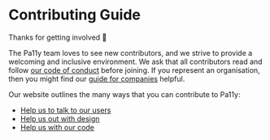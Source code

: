 # Contributing Guide

Thanks for getting involved :tada:

The Pa11y team loves to see new contributors, and we strive to provide a welcoming and inclusive environment. We ask that all contributors read and follow [our code of conduct][code-of-conduct] before joining. If you represent an organisation, then you might find our [guide for companies][companies] helpful.

Our website outlines the many ways that you can contribute to Pa11y:

- [Help us to talk to our users][communications]
- [Help us out with design][designers]
- [Help us with our code][developers]

[code-of-conduct]: https://pa11y.org/contributing/code-of-conduct/
[communications]: https://pa11y.org/contributing/communications/
[companies]: https://pa11y.org/contributing/companies/
[designers]: https://pa11y.org/contributing/designers/
[developers]: https://pa11y.org/contributing/developers/
